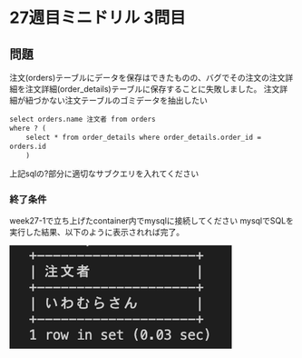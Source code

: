 # 27週目ミニドリル 3問目

## 問題

注文(orders)テーブルにデータを保存はできたものの、バグでその注文の注文詳細を注文詳細(order_details)テーブルに保存することに失敗しました。
注文詳細が紐づかない注文テーブルのゴミデータを抽出したい

```
select orders.name 注文者 from orders 
where ? (
    select * from order_details where order_details.order_id = orders.id
    )
```
上記sqlの?部分に適切なサブクエリを入れてください

### 終了条件
week27-1で立ち上げたcontainer内でmysqlに接続してください
mysqlでSQLを実行した結果、以下のように表示されれば完了。

![picture 9](./images/80c9e99846d2ec724fe54a2b3ee1a3276b6fa43e1717348d5ee77dba7c4c29ef.png)  
